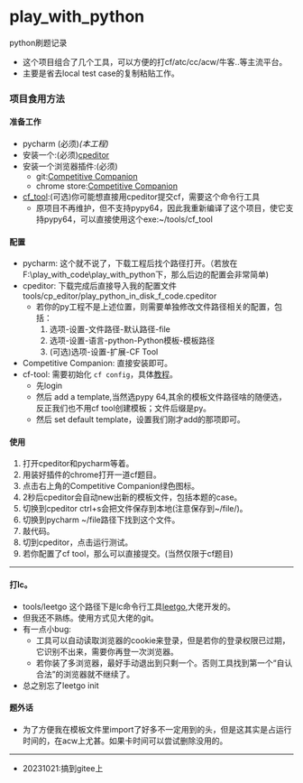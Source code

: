 # play_with_python
python刷题记录
- 这个项目组合了几个工具，可以方便的打cf/atc/cc/acw/牛客..等主流平台。
- 主要是省去local test case的复制粘贴工作。
### 项目食用方法
#### 准备工作
- pycharm (必须)*(本工程)*
- 安装一个:(必须)[cpeditor](https://cpeditor.org/zh/docs/)
- 安装一个浏览器插件:(必须)
  - git:[Competitive Companion](https://github.com/jmerle/competitive-companion)
  - chrome store:[Competitive Companion](https://chrome.google.com/webstore/detail/competitive-companion/cjnmckjndlpiamhfimnnjmnckgghkjbl)
- [cf_tool](https://github.com/liuliangcan/cf-tool):(可选)你可能想直接用cpeditor提交cf，需要这个命令行工具
    - 原项目不再维护，但不支持pypy64，因此我重新编译了这个项目，使它支持pypy64，可以直接使用这个exe:~/tools/cf_tool
#### 配置
- pycharm: 这个就不说了，下载工程后找个路径打开。（若放在F:\play_with_code\play_with_python下，那么后边的配置会非常简单)
- cpeditor: 下载完成后直接导入我的配置文件tools/cp_editor/play_python_in_disk_f_code.cpeditor
  - 若你的py工程不是上述位置，则需要单独修改文件路径相关的配置，包括：
    1. 选项-设置-文件路径-默认路径-file
    2. 选项-设置-语言-python-Python模板-模板路径
    3. (可选)选项-设置-扩展-CF Tool
- Competitive Companion: 直接安装即可。
- cf-tool: 需要初始化 `cf config`，具体[教程](https://github.com/liuliangcan/cf-tool#usage)。
  - 先login
  - 然后 add a template,当然选pypy 64,其余的模板文件路径啥的随便选，反正我们也不用cf tool创建模板；文件后缀是py。
  - 然后 set default template，设置我们刚才add的那项即可。

#### 使用
1. 打开cpeditor和pycharm等着。
2. 用装好插件的chrome打开一道cf题目。
3. 点击右上角的Competitive Companion绿色图标。
4. 2秒后cpeditor会自动new出新的模板文件，包括本题的case。
5. 切换到cpeditor  ctrl+s会把文件保存到本地(注意保存到~/file/)。
6. 切换到pycharm ~/file路径下找到这个文件。
7. 敲代码。
8. 切到cpeditor，点击运行测试。
9. 若你配置了cf tool，那么可以直接提交。(当然仅限于cf题目)
---
#### 打lc。
- tools/leetgo 这个路径下是lc命令行工具[leetgo](https://github.com/j178/leetgo),大佬开发的。
- 但我还不熟练。使用方式见大佬的git。
- 有一点小bug:
  - 工具可以自动读取浏览器的cookie来登录，但是若你的登录权限已过期，它识别不出来，需要你再登一次浏览器。
  - 若你装了多浏览器，最好手动退出到只剩一个。否则工具找到第一个“自认合法”的浏览器就不继续了。
- 总之别忘了leetgo init

#### 题外话
- 为了方便我在模板文件里import了好多不一定用到的头，但是这其实是占运行时间的，在acw上尤甚。如果卡时间可以尝试删除没用的。


---
- 20231021:搞到gitee上
